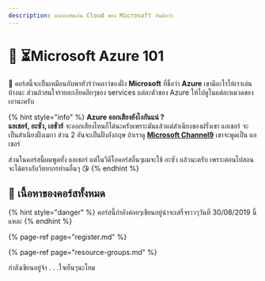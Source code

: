 ```yaml
---
description: มาลองหัดเล่น Cloud ของ Microsoft กันดีกว่า
---
```


# 👶 ⏳Microsoft Azure 101

💬 คอร์สนี้จะเป็นเหมือนกับพาทัวร์ว่าคลาว์ของฝั่ง **Microsoft** ที่ชื่อว่า **Azure** เขามีอะไรให้เราเล่นบ้างนะ ส่วนถ้าสนใจรายละเอียดลึกๆของ services แต่ละตัวของ Azure ให้ไปดูในแต่ละหมวดของเอานะครับ

{% hint style="info" %}
**Azure ออกเสียงยังไงกันแน่ ?**  
**แอเชอร์, อะซัว, เอชัวร์** จะออกเสียงไหนก็ได้นะครับเพราะมันแล้วแต่สำเนียงของฝรั่งเขา แอเชอร์ จะเป็นสำเนียงฝั่งเมกา ส่วน 2 อันจะเป็นฝั่งอังกฤษ ถ้าเราดู [**Microsoft Channel9**](https://channel9.msdn.com/) เขาจะพูดเป็น แอเชอร์

ส่วนในคอร์สนี้ผมพูดทั้ง แอเชอร์ แต่ในวีดีโอคอร์สอื่นๆผมจะใช้ อะซัว แล้วนะครับ เพราะตอนไปสอนจะได้ตรงกับวิทยากรท่านอื่นๆ 😘
{% endhint %}

## 🧭 เนื้อหาของคอร์สทั้งหมด

{% hint style="danger" %}
คอร์สนี้กำลังค่อยๆเขียนอยู่น่าจะเสร็จราวๆวันที่ 30/08/2019 นี้แหละ
{% endhint %}

{% page-ref page="register.md" %}

{% page-ref page="resource-groups.md" %}

กำลังเขียนอยู่จ้า . . .ใจเย็นๆนะโยม

